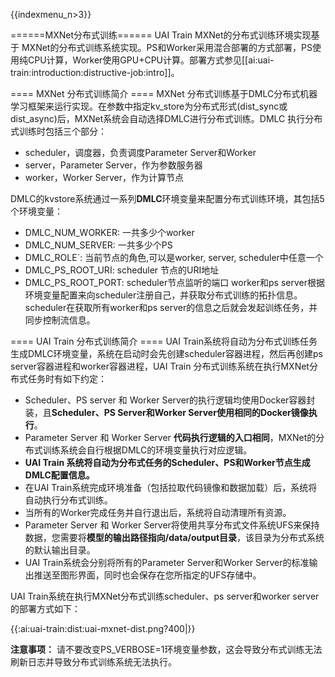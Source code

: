 {{indexmenu_n>3}}

======MXNet分布式训练======
UAI Train MXNet的分布式训练环境实现基于 MXNet的分布式训练系统实现。PS和Worker采用混合部署的方式部署，PS使用纯CPU计算，Worker使用GPU+CPU计算。部署方式参见[[ai:uai-train:introduction:distructive-job:intro]]。

==== MXNet 分布式训练简介 ====
MXNet 分布式训练基于DMLC分布式机器学习框架来运行实现。在参数中指定kv_store为分布式形式(dist_sync或dist_async)后，MXNet系统会自动选择DMLC进行分布式训练。DMLC 执行分布式训练时包括三个部分：
  * scheduler，调度器，负责调度Parameter Server和Worker
  * server，Parameter Server，作为参数服务器
  * worker，Worker Server，作为计算节点

DMLC的kvstore系统通过一系列**DMLC**环境变量来配置分布式训练环境，其包括5个环境变量：
  * DMLC\_NUM\_WORKER: 一共多少个worker
  * DMLC\_NUM\_SERVER: 一共多少个PS
  * DMLC\_ROLE`: 当前节点的角色,可以是worker, server, scheduler中任意一个
  * DMLC\_PS\_ROOT\_URI: scheduler 节点的URI地址
  * DMLC\_PS\_ROOT\_PORT: scheduler节点监听的端口
worker和ps server根据环境变量配置来向scheduler注册自己，并获取分布式训练的拓扑信息。scheduler在获取所有worker和ps server的信息之后就会发起训练任务，并同步控制流信息。

==== UAI Train 分布式训练简介 ====
UAI Train系统将自动为分布式训练任务生成DMLC环境变量，系统在启动时会先创建scheduler容器进程，然后再创建ps server容器进程和worker容器进程，UAI Train 分布式训练系统在执行MXNet分布式任务时有如下约定：
  * Scheduler、PS server 和 Worker Server的执行逻辑均使用Docker容器封装，且**Scheduler、PS Server和Worker Server使用相同的Docker镜像执行**。
  * Parameter Server 和 Worker Server **代码执行逻辑的入口相同**，MXNet的分布式训练系统会自行根据DMLC的环境变量执行对应逻辑。
  * **UAI Train 系统将自动为分布式任务的Scheduler、PS和Worker节点生成DMLC配置信息。**
  * 在UAI Train系统完成环境准备（包括拉取代码镜像和数据加载）后，系统将自动执行分布式训练。
  * 当所有的Worker完成任务并自行退出后，系统将自动清理所有资源。
  * Parameter Server 和 Worker Server将使用共享分布式文件系统UFS来保持数据，您需要将**模型的输出路径指向/data/output目录**，该目录为分布式系统的默认输出目录。
  * UAI Train系统会分别将所有的Parameter Server和Worker Server的标准输出推送至图形界面，同时也会保存在您所指定的UFS存储中。

UAI Train系统在执行MXNet分布式训练scheduler、ps server和worker server的部署方式如下：

{{:ai:uai-train:dist:uai-mxnet-dist.png?400|}}

**注意事项：**
请不要改变PS_VERBOSE=1环境变量参数，这会导致分布式训练无法刷新日志并导致分布式训练系统无法执行。
